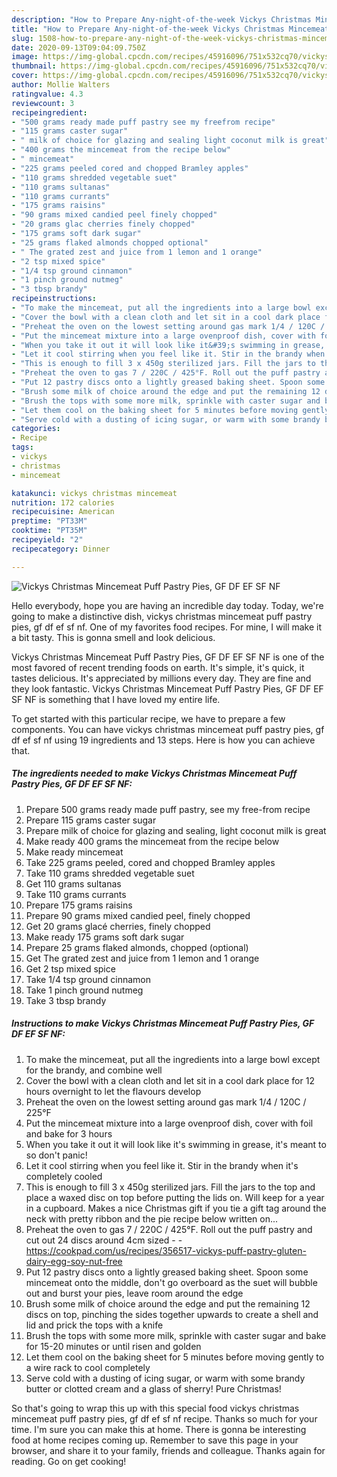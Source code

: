 ```yaml
---
description: "How to Prepare Any-night-of-the-week Vickys Christmas Mincemeat Puff Pastry Pies, GF DF EF SF NF"
title: "How to Prepare Any-night-of-the-week Vickys Christmas Mincemeat Puff Pastry Pies, GF DF EF SF NF"
slug: 1508-how-to-prepare-any-night-of-the-week-vickys-christmas-mincemeat-puff-pastry-pies-gf-df-ef-sf-nf
date: 2020-09-13T09:04:09.750Z
image: https://img-global.cpcdn.com/recipes/45916096/751x532cq70/vickys-christmas-mincemeat-puff-pastry-pies-gf-df-ef-sf-nf-recipe-main-photo.jpg
thumbnail: https://img-global.cpcdn.com/recipes/45916096/751x532cq70/vickys-christmas-mincemeat-puff-pastry-pies-gf-df-ef-sf-nf-recipe-main-photo.jpg
cover: https://img-global.cpcdn.com/recipes/45916096/751x532cq70/vickys-christmas-mincemeat-puff-pastry-pies-gf-df-ef-sf-nf-recipe-main-photo.jpg
author: Mollie Walters
ratingvalue: 4.3
reviewcount: 3
recipeingredient:
- "500 grams ready made puff pastry see my freefrom recipe"
- "115 grams caster sugar"
- " milk of choice for glazing and sealing light coconut milk is great"
- "400 grams the mincemeat from the recipe below"
- " mincemeat"
- "225 grams peeled cored and chopped Bramley apples"
- "110 grams shredded vegetable suet"
- "110 grams sultanas"
- "110 grams currants"
- "175 grams raisins"
- "90 grams mixed candied peel finely chopped"
- "20 grams glac cherries finely chopped"
- "175 grams soft dark sugar"
- "25 grams flaked almonds chopped optional"
- " The grated zest and juice from 1 lemon and 1 orange"
- "2 tsp mixed spice"
- "1/4 tsp ground cinnamon"
- "1 pinch ground nutmeg"
- "3 tbsp brandy"
recipeinstructions:
- "To make the mincemeat, put all the ingredients into a large bowl except for the brandy, and combine well"
- "Cover the bowl with a clean cloth and let sit in a cool dark place for 12 hours overnight to let the flavours develop"
- "Preheat the oven on the lowest setting around gas mark 1/4 / 120C / 225°F"
- "Put the mincemeat mixture into a large ovenproof dish, cover with foil and bake for 3 hours"
- "When you take it out it will look like it&#39;s swimming in grease, it&#39;s meant to so don&#39;t panic!"
- "Let it cool stirring when you feel like it. Stir in the brandy when it&#39;s completely cooled"
- "This is enough to fill 3 x 450g sterilized jars. Fill the jars to the top and place a waxed disc on top before putting the lids on. Will keep for a year in a cupboard. Makes a nice Christmas gift if you tie a gift tag around the neck with pretty ribbon and the pie recipe below written on..."
- "Preheat the oven to gas 7 / 220C / 425°F. Roll out the puff pastry and cut out 24 discs around 4cm sized  https://cookpad.com/us/recipes/356517-vickys-puff-pastry-gluten-dairy-egg-soy-nut-free"
- "Put 12 pastry discs onto a lightly greased baking sheet. Spoon some mincemeat onto the middle, don&#39;t go overboard as the suet will bubble out and burst your pies, leave room around the edge"
- "Brush some milk of choice around the edge and put the remaining 12 discs on top, pinching the sides together upwards to create a shell and lid and prick the tops with a knife"
- "Brush the tops with some more milk, sprinkle with caster sugar and bake for 15-20 minutes or until risen and golden"
- "Let them cool on the baking sheet for 5 minutes before moving gently to a wire rack to cool completely"
- "Serve cold with a dusting of icing sugar, or warm with some brandy butter or clotted cream and a glass of sherry! Pure Christmas!"
categories:
- Recipe
tags:
- vickys
- christmas
- mincemeat

katakunci: vickys christmas mincemeat 
nutrition: 172 calories
recipecuisine: American
preptime: "PT33M"
cooktime: "PT35M"
recipeyield: "2"
recipecategory: Dinner

---
```



![Vickys Christmas Mincemeat Puff Pastry Pies, GF DF EF SF NF](https://img-global.cpcdn.com/recipes/45916096/751x532cq70/vickys-christmas-mincemeat-puff-pastry-pies-gf-df-ef-sf-nf-recipe-main-photo.jpg)

Hello everybody, hope you are having an incredible day today. Today, we're going to make a distinctive dish, vickys christmas mincemeat puff pastry pies, gf df ef sf nf. One of my favorites food recipes. For mine, I will make it a bit tasty. This is gonna smell and look delicious.



Vickys Christmas Mincemeat Puff Pastry Pies, GF DF EF SF NF is one of the most favored of recent trending foods on earth. It's simple, it's quick, it tastes delicious. It's appreciated by millions every day. They are fine and they look fantastic. Vickys Christmas Mincemeat Puff Pastry Pies, GF DF EF SF NF is something that I have loved my entire life.


To get started with this particular recipe, we have to prepare a few components. You can have vickys christmas mincemeat puff pastry pies, gf df ef sf nf using 19 ingredients and 13 steps. Here is how you can achieve that.

<!--inarticleads1-->

##### The ingredients needed to make Vickys Christmas Mincemeat Puff Pastry Pies, GF DF EF SF NF:

1. Prepare 500 grams ready made puff pastry, see my free-from recipe
1. Prepare 115 grams caster sugar
1. Prepare  milk of choice for glazing and sealing, light coconut milk is great
1. Make ready 400 grams the mincemeat from the recipe below
1. Make ready  mincemeat
1. Take 225 grams peeled, cored and chopped Bramley apples
1. Take 110 grams shredded vegetable suet
1. Get 110 grams sultanas
1. Take 110 grams currants
1. Prepare 175 grams raisins
1. Prepare 90 grams mixed candied peel, finely chopped
1. Get 20 grams glacé cherries, finely chopped
1. Make ready 175 grams soft dark sugar
1. Prepare 25 grams flaked almonds, chopped (optional)
1. Get  The grated zest and juice from 1 lemon and 1 orange
1. Get 2 tsp mixed spice
1. Take 1/4 tsp ground cinnamon
1. Take 1 pinch ground nutmeg
1. Take 3 tbsp brandy




<!--inarticleads2-->

##### Instructions to make Vickys Christmas Mincemeat Puff Pastry Pies, GF DF EF SF NF:

1. To make the mincemeat, put all the ingredients into a large bowl except for the brandy, and combine well
1. Cover the bowl with a clean cloth and let sit in a cool dark place for 12 hours overnight to let the flavours develop
1. Preheat the oven on the lowest setting around gas mark 1/4 / 120C / 225°F
1. Put the mincemeat mixture into a large ovenproof dish, cover with foil and bake for 3 hours
1. When you take it out it will look like it&#39;s swimming in grease, it&#39;s meant to so don&#39;t panic!
1. Let it cool stirring when you feel like it. Stir in the brandy when it&#39;s completely cooled
1. This is enough to fill 3 x 450g sterilized jars. Fill the jars to the top and place a waxed disc on top before putting the lids on. Will keep for a year in a cupboard. Makes a nice Christmas gift if you tie a gift tag around the neck with pretty ribbon and the pie recipe below written on...
1. Preheat the oven to gas 7 / 220C / 425°F. Roll out the puff pastry and cut out 24 discs around 4cm sized -  - https://cookpad.com/us/recipes/356517-vickys-puff-pastry-gluten-dairy-egg-soy-nut-free
1. Put 12 pastry discs onto a lightly greased baking sheet. Spoon some mincemeat onto the middle, don&#39;t go overboard as the suet will bubble out and burst your pies, leave room around the edge
1. Brush some milk of choice around the edge and put the remaining 12 discs on top, pinching the sides together upwards to create a shell and lid and prick the tops with a knife
1. Brush the tops with some more milk, sprinkle with caster sugar and bake for 15-20 minutes or until risen and golden
1. Let them cool on the baking sheet for 5 minutes before moving gently to a wire rack to cool completely
1. Serve cold with a dusting of icing sugar, or warm with some brandy butter or clotted cream and a glass of sherry! Pure Christmas!




So that's going to wrap this up with this special food vickys christmas mincemeat puff pastry pies, gf df ef sf nf recipe. Thanks so much for your time. I'm sure you can make this at home. There is gonna be interesting food at home recipes coming up. Remember to save this page in your browser, and share it to your family, friends and colleague. Thanks again for reading. Go on get cooking!
